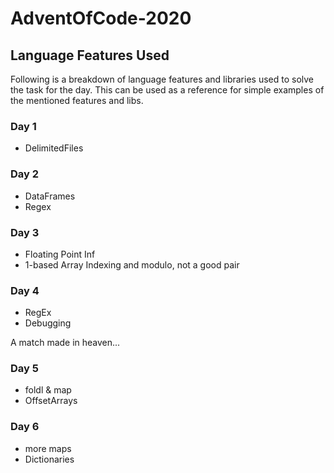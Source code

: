 # AdventOfCode-2020

## Language Features Used

Following is a breakdown of language features and libraries used to solve the task for the day.
This can be used as a reference for simple examples of the mentioned features and libs.

### Day 1
* DelimitedFiles

### Day 2
* DataFrames
* Regex

### Day 3
* Floating Point Inf
* 1-based Array Indexing and modulo, not a good pair

### Day 4
* RegEx
* Debugging

A match made in heaven...

### Day 5
* foldl & map
* OffsetArrays

### Day 6
* more maps
* Dictionaries